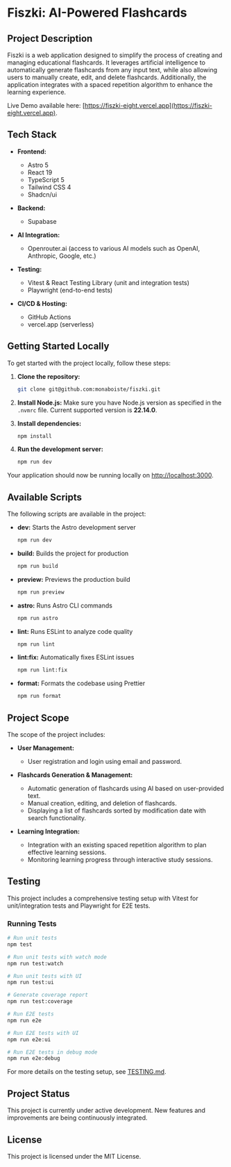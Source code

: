 # Fiszki: AI-Powered Flashcards

## Project Description

Fiszki is a web application designed to simplify the process of creating and managing educational
flashcards. It leverages artificial intelligence to automatically generate flashcards from any
input text, while also allowing users to manually create, edit, and delete flashcards.
Additionally, the application integrates with a spaced repetition algorithm to enhance the
learning experience.

Live Demo available here: [https://fiszki-eight.vercel.app](https://fiszki-eight.vercel.app).

## Tech Stack

- **Frontend:**

  - Astro 5
  - React 19
  - TypeScript 5
  - Tailwind CSS 4
  - Shadcn/ui

- **Backend:**

  - Supabase

- **AI Integration:**

  - Openrouter.ai (access to various AI models such as OpenAI, Anthropic, Google, etc.)

- **Testing:**

  - Vitest & React Testing Library (unit and integration tests)
  - Playwright (end-to-end tests)

- **CI/CD & Hosting:**
  - GitHub Actions
  - vercel.app (serverless)

## Getting Started Locally

To get started with the project locally, follow these steps:

1. **Clone the repository:**

   ```sh
   git clone git@github.com:monaboiste/fiszki.git
   ```

2. **Install Node.js:**
   Make sure you have Node.js version as specified in the `.nvmrc` file.
   Current supported version is **22.14.0**.

3. **Install dependencies:**

   ```sh
   npm install
   ```

4. **Run the development server:**
   ```sh
   npm run dev
   ```

Your application should now be running locally on [http://localhost:3000](http://localhost:3000).

## Available Scripts

The following scripts are available in the project:

- **dev:** Starts the Astro development server

  ```sh
  npm run dev
  ```

- **build:** Builds the project for production

  ```sh
  npm run build
  ```

- **preview:** Previews the production build

  ```sh
  npm run preview
  ```

- **astro:** Runs Astro CLI commands

  ```sh
  npm run astro
  ```

- **lint:** Runs ESLint to analyze code quality

  ```sh
  npm run lint
  ```

- **lint:fix:** Automatically fixes ESLint issues

  ```sh
  npm run lint:fix
  ```

- **format:** Formats the codebase using Prettier
  ```sh
  npm run format
  ```

## Project Scope

The scope of the project includes:

- **User Management:**

  - User registration and login using email and password.

- **Flashcards Generation & Management:**

  - Automatic generation of flashcards using AI based on user-provided text.
  - Manual creation, editing, and deletion of flashcards.
  - Displaying a list of flashcards sorted by modification date with search functionality.

- **Learning Integration:**
  - Integration with an existing spaced repetition algorithm to plan effective learning sessions.
  - Monitoring learning progress through interactive study sessions.

## Testing

This project includes a comprehensive testing setup with Vitest for unit/integration tests and Playwright for E2E tests.

### Running Tests

```bash
# Run unit tests
npm test

# Run unit tests with watch mode
npm run test:watch

# Run unit tests with UI
npm run test:ui

# Generate coverage report
npm run test:coverage

# Run E2E tests
npm run e2e

# Run E2E tests with UI
npm run e2e:ui

# Run E2E tests in debug mode
npm run e2e:debug
```

For more details on the testing setup, see [TESTING.md](TESTING.md).

## Project Status

This project is currently under active development. New features and improvements are being continuously integrated.

## License

This project is licensed under the MIT License.
